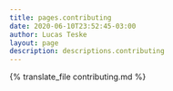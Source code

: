 ```yaml
---
title: pages.contributing
date: 2020-06-10T23:52:45-03:00
author: Lucas Teske
layout: page
description: descriptions.contributing
---
```



{% translate_file contributing.md %}
